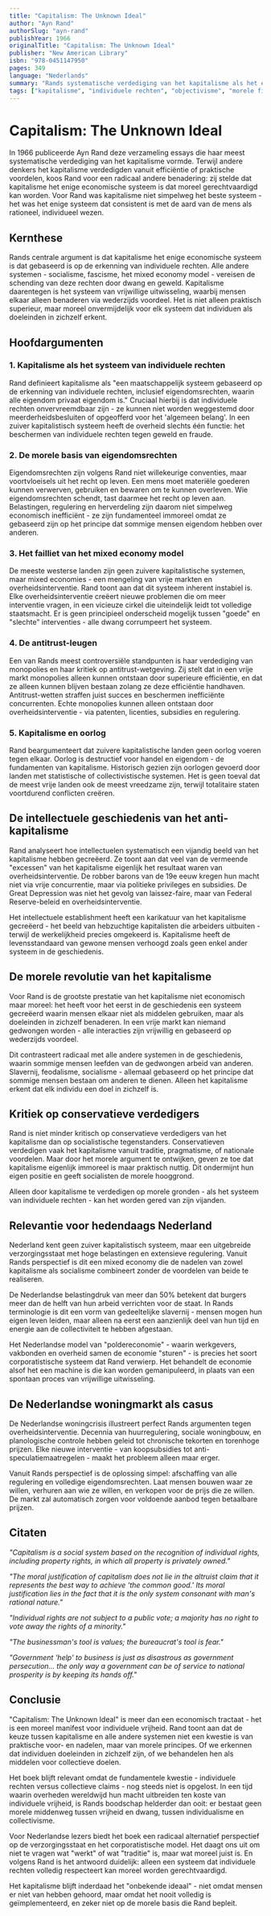 ```yaml
---
title: "Capitalism: The Unknown Ideal"
author: "Ayn Rand"
authorSlug: "ayn-rand"
publishYear: 1966
originalTitle: "Capitalism: The Unknown Ideal"
publisher: "New American Library"
isbn: "978-0451147950"
pages: 349
language: "Nederlands"
summary: "Rands systematische verdediging van het kapitalisme als het enige moreel rechtvaardige economische systeem, gebaseerd op individuele rechten en vrijwillige uitwisseling"
tags: ["kapitalisme", "individuele rechten", "objectivisme", "morele filosofie", "economische vrijheid", "laissez-faire"]
---
```


# Capitalism: The Unknown Ideal

In 1966 publiceerde Ayn Rand deze verzameling essays die haar meest systematische verdediging van het kapitalisme vormde. Terwijl andere denkers het kapitalisme verdedigden vanuit efficiëntie of praktische voordelen, koos Rand voor een radicaal andere benadering: zij stelde dat kapitalisme het enige economische systeem is dat moreel gerechtvaardigd kan worden. Voor Rand was kapitalisme niet simpelweg het beste systeem - het was het enige systeem dat consistent is met de aard van de mens als rationeel, individueel wezen.

## Kernthese

Rands centrale argument is dat kapitalisme het enige economische systeem is dat gebaseerd is op de erkenning van individuele rechten. Alle andere systemen - socialisme, fascisme, het mixed economy model - vereisen de schending van deze rechten door dwang en geweld. Kapitalisme daarentegen is het systeem van vrijwillige uitwisseling, waarbij mensen elkaar alleen benaderen via wederzijds voordeel. Het is niet alleen praktisch superieur, maar moreel onvermijdelijk voor elk systeem dat individuen als doeleinden in zichzelf erkent.

## Hoofdargumenten

### 1. Kapitalisme als het systeem van individuele rechten

Rand definieert kapitalisme als "een maatschappelijk systeem gebaseerd op de erkenning van individuele rechten, inclusief eigendomsrechten, waarin alle eigendom privaat eigendom is." Cruciaal hierbij is dat individuele rechten onvervreemdbaar zijn - ze kunnen niet worden weggestemd door meerderheidsbesluiten of opgeofferd voor het 'algemeen belang'. In een zuiver kapitalistisch systeem heeft de overheid slechts één functie: het beschermen van individuele rechten tegen geweld en fraude.

### 2. De morele basis van eigendomsrechten

Eigendomsrechten zijn volgens Rand niet willekeurige conventies, maar voortvloeisels uit het recht op leven. Een mens moet materiële goederen kunnen verwerven, gebruiken en bewaren om te kunnen overleven. Wie eigendomsrechten schendt, tast daarmee het recht op leven aan. Belastingen, regulering en herverdeling zijn daarom niet simpelweg economisch inefficiënt - ze zijn fundamenteel immoreel omdat ze gebaseerd zijn op het principe dat sommige mensen eigendom hebben over anderen.

### 3. Het failliet van het mixed economy model

De meeste westerse landen zijn geen zuivere kapitalistische systemen, maar mixed economies - een mengeling van vrije markten en overheidsinterventie. Rand toont aan dat dit systeem inherent instabiel is. Elke overheidsinterventie creëert nieuwe problemen die om meer interventie vragen, in een vicieuze cirkel die uiteindelijk leidt tot volledige staatsmacht. Er is geen principieel onderscheid mogelijk tussen "goede" en "slechte" interventies - alle dwang corrumpeert het systeem.

### 4. De antitrust-leugen

Een van Rands meest controversiële standpunten is haar verdediging van monopolies en haar kritiek op antitrust-wetgeving. Zij stelt dat in een vrije markt monopolies alleen kunnen ontstaan door superieure efficiëntie, en dat ze alleen kunnen blijven bestaan zolang ze deze efficiëntie handhaven. Antitrust-wetten straffen juist succes en beschermen inefficiënte concurrenten. Echte monopolies kunnen alleen ontstaan door overheidsinterventie - via patenten, licenties, subsidies en regulering.

### 5. Kapitalisme en oorlog

Rand beargumenteert dat zuivere kapitalistische landen geen oorlog voeren tegen elkaar. Oorlog is destructief voor handel en eigendom - de fundamenten van kapitalisme. Historisch gezien zijn oorlogen gevoerd door landen met statistische of collectivistische systemen. Het is geen toeval dat de meest vrije landen ook de meest vreedzame zijn, terwijl totalitaire staten voortdurend conflicten creëren.

## De intellectuele geschiedenis van het anti-kapitalisme

Rand analyseert hoe intellectuelen systematisch een vijandig beeld van het kapitalisme hebben gecreëerd. Ze toont aan dat veel van de vermeende "excessen" van het kapitalisme eigenlijk het resultaat waren van overheidsinterventie. De robber barons van de 19e eeuw kregen hun macht niet via vrije concurrentie, maar via politieke privileges en subsidies. De Great Depression was niet het gevolg van laissez-faire, maar van Federal Reserve-beleid en overheidsinterventie.

Het intellectuele establishment heeft een karikatuur van het kapitalisme gecreëerd - het beeld van hebzuchtige kapitalisten die arbeiders uitbuiten - terwijl de werkelijkheid precies omgekeerd is. Kapitalisme heeft de levensstandaard van gewone mensen verhoogd zoals geen enkel ander systeem in de geschiedenis.

## De morele revolutie van het kapitalisme

Voor Rand is de grootste prestatie van het kapitalisme niet economisch maar moreel: het heeft voor het eerst in de geschiedenis een systeem gecreëerd waarin mensen elkaar niet als middelen gebruiken, maar als doeleinden in zichzelf benaderen. In een vrije markt kan niemand gedwongen worden - alle interacties zijn vrijwillig en gebaseerd op wederzijds voordeel.

Dit contrasteert radicaal met alle andere systemen in de geschiedenis, waarin sommige mensen leefden van de gedwongen arbeid van anderen. Slavernij, feodalisme, socialisme - allemaal gebaseerd op het principe dat sommige mensen bestaan om anderen te dienen. Alleen het kapitalisme erkent dat elk individu een doel in zichzelf is.

## Kritiek op conservatieve verdedigers

Rand is niet minder kritisch op conservatieve verdedigers van het kapitalisme dan op socialistische tegenstanders. Conservatieven verdedigen vaak het kapitalisme vanuit traditie, pragmatisme, of nationale voordelen. Maar door het morele argument te ontwijken, geven ze toe dat kapitalisme eigenlijk immoreel is maar praktisch nuttig. Dit ondermijnt hun eigen positie en geeft socialisten de morele hooggrond.

Alleen door kapitalisme te verdedigen op morele gronden - als het systeem van individuele rechten - kan het worden gered van zijn vijanden.

## Relevantie voor hedendaags Nederland

Nederland kent geen zuiver kapitalistisch systeem, maar een uitgebreide verzorgingsstaat met hoge belastingen en extensieve regulering. Vanuit Rands perspectief is dit een mixed economy die de nadelen van zowel kapitalisme als socialisme combineert zonder de voordelen van beide te realiseren.

De Nederlandse belastingdruk van meer dan 50% betekent dat burgers meer dan de helft van hun arbeid verrichten voor de staat. In Rands terminologie is dit een vorm van gedeeltelijke slavernij - mensen mogen hun eigen leven leiden, maar alleen na eerst een aanzienlijk deel van hun tijd en energie aan de collectiviteit te hebben afgestaan.

Het Nederlandse model van "poldereconomie" - waarin werkgevers, vakbonden en overheid samen de economie "sturen" - is precies het soort corporatistische systeem dat Rand verwierp. Het behandelt de economie alsof het een machine is die kan worden gemanipuleerd, in plaats van een spontaan proces van vrijwillige uitwisseling.

## De Nederlandse woningmarkt als casus

De Nederlandse woningcrisis illustreert perfect Rands argumenten tegen overheidsinterventie. Decennia van huurregulering, sociale woningbouw, en planologische controle hebben geleid tot chronische tekorten en torenhoge prijzen. Elke nieuwe interventie - van koopsubsidies tot anti-speculatiemaatregelen - maakt het probleem alleen maar erger.

Vanuit Rands perspectief is de oplossing simpel: afschaffing van alle regulering en volledige eigendomsrechten. Laat mensen bouwen waar ze willen, verhuren aan wie ze willen, en verkopen voor de prijs die ze willen. De markt zal automatisch zorgen voor voldoende aanbod tegen betaalbare prijzen.

## Citaten

*"Capitalism is a social system based on the recognition of individual rights, including property rights, in which all property is privately owned."*

*"The moral justification of capitalism does not lie in the altruist claim that it represents the best way to achieve 'the common good.' Its moral justification lies in the fact that it is the only system consonant with man's rational nature."*

*"Individual rights are not subject to a public vote; a majority has no right to vote away the rights of a minority."*

*"The businessman's tool is values; the bureaucrat's tool is fear."*

*"Government 'help' to business is just as disastrous as government persecution... the only way a government can be of service to national prosperity is by keeping its hands off."*

## Conclusie

"Capitalism: The Unknown Ideal" is meer dan een economisch tractaat - het is een moreel manifest voor individuele vrijheid. Rand toont aan dat de keuze tussen kapitalisme en alle andere systemen niet een kwestie is van praktische voor- en nadelen, maar van morele principes. Of we erkennen dat individuen doeleinden in zichzelf zijn, of we behandelen hen als middelen voor collectieve doelen.

Het boek blijft relevant omdat de fundamentele kwestie - individuele rechten versus collectieve claims - nog steeds niet is opgelost. In een tijd waarin overheden wereldwijd hun macht uitbreiden ten koste van individuele vrijheid, is Rands boodschap helderder dan ooit: er bestaat geen morele middenweg tussen vrijheid en dwang, tussen individualisme en collectivisme.

Voor Nederlandse lezers biedt het boek een radicaal alternatief perspectief op de verzorgingsstaat en het corporatistische model. Het daagt ons uit om niet te vragen wat "werkt" of wat "traditie" is, maar wat moreel juist is. En volgens Rand is het antwoord duidelijk: alleen een systeem dat individuele rechten volledig respecteert kan moreel worden gerechtvaardigd.

Het kapitalisme blijft inderdaad het "onbekende ideaal" - niet omdat mensen er niet van hebben gehoord, maar omdat het nooit volledig is geïmplementeerd, en zeker niet op de morele basis die Rand bepleit. 
